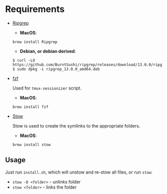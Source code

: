 # Requirements

- [Ripgrep](https://github.com/BurntSushi/ripgrep#installation)

  - **MacOS**:

  ```
  brew install Ripgrep
  ```

  - **Debian, or debian derived**:

  ```
  $ curl -LO https://github.com/BurntSushi/ripgrep/releases/download/13.0.0/ripgrep_13.0.0_amd64.deb
  $ sudo dpkg -i ripgrep_13.0.0_amd64.deb
  ```

- [fzf](https://github.com/junegunn/fzf)

  Used for `tmux-sessionizer` script.

  - **MacOS**:

  ```
  brew install fzf
  ```

- [Stow](https://www.gnu.org/software/stow/)

  Stow is used to create the symlinks to the appropriate folders.

  - **MacOS**:

  ```
  brew install stow
  ```

## Usage

Just run `install.sh`, which will unstow and re-stow all files, or run `stow`:

- `stow -D <folder>` - unlinks folder 
- `stow <folder>` - links the folder

